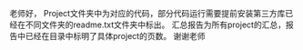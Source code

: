 老师好，
Project文件夹中为对应的代码，部分代码运行需要提前安装第三方库已经在不同文件夹的readme.txt文件夹中标出。
汇总报告为所有project的汇总，报告中已经在目录中标明了具体project的页数。
谢谢老师
